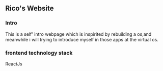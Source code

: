 ## Rico's Website

### Intro
This is a self' intro webpage which is inspirited by rebuilding a os,and meanwhile i will trying to introduce myself in those apps at the virtual os.

### frontend technology stack
ReactJs


